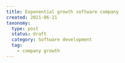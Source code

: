 ```yaml
---
title: Exponential growth software company
created: 2021-06-21
taxonomy:
  type: post
  status: draft
  category: Software development
  tag:
    - company growth
---
```

